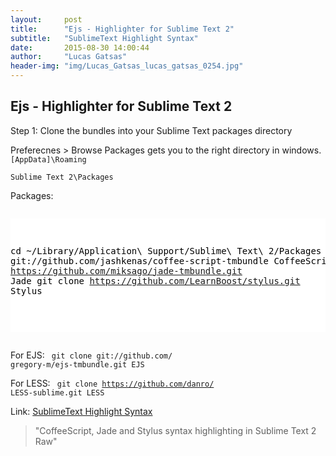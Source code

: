 ```yaml
---
layout:     post
title:      "Ejs - Highlighter for Sublime Text 2"
subtitle:   "SublimeText Highlight Syntax"
date:       2015-08-30 14:00:44
author:     "Lucas Gatsas"
header-img: "img/Lucas_Gatsas_lucas_gatsas_0254.jpg"
---
```

<h2 class="section-heading">Ejs - Highlighter for Sublime Text 2</h2>

Step 1: Clone the bundles into your Sublime Text packages directory


Preferecnes > Browse Packages gets you to the right directory in windows.  <code> [AppData]\Roaming\
Sublime Text 2\Packages </code> 

Packages:

<div style="overflow:auto; height=200; width=100%;">
<pre style="color:black;background:white;"><pre>


cd ~/Library/Application\ Support/Sublime\ Text\ 2/Packages
git clone git://github.com/jashkenas/coffee-script-tmbundle CoffeeScript
git clone https://github.com/miksago/jade-tmbundle.git Jade
git clone https://github.com/LearnBoost/stylus.git Stylus

</pre></pre></div>


For EJS:
<code> git clone git://github.com/
	gregory-m/ejs-tmbundle.git EJS</code> 



For LESS:
<code> git clone https://github.com/danro/
LESS-sublime.git LESS</code> 




Link: <a href="https://gist.github.com/liamdon/2467603" target="_blank">SublimeText Highlight Syntax</a> 



<blockquote>
"CoffeeScript, Jade and Stylus syntax highlighting in Sublime Text 2
Raw"
</blockquote>

